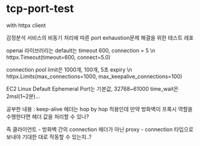 # tcp-port-test
with httpx client

감정분석 서비스의 비동기 처리에 따른 port exhaustion문제 해결을 위한 테스트 레포

openai 라이브러리는 default는 timeout 600, connection = 5 \n
httpx.Timeout(timeout=600, connect=5.0)

connection pool limit은 1000개, 100개, 5초 expiry \n
httpx.Limits(max_connections=1000, max_keepalive_connections=100)

EC2 Linux Default Ephemeral Port는 기본값, 32768~61000
time_wait은 2msl(1~2분)...

공부한 내용 : keep-alive 헤더는 hop by hop 적용인데 만약 방화벽이 프록시 역할을 수행한다면 헤더 값을 처리할 수 있나?

즉 클라이언트 - 방화벽 간의 connection 헤더가 아닌 proxy - connection 타입으로 보내야 기대한 대로 작동할 수 있는지..?
